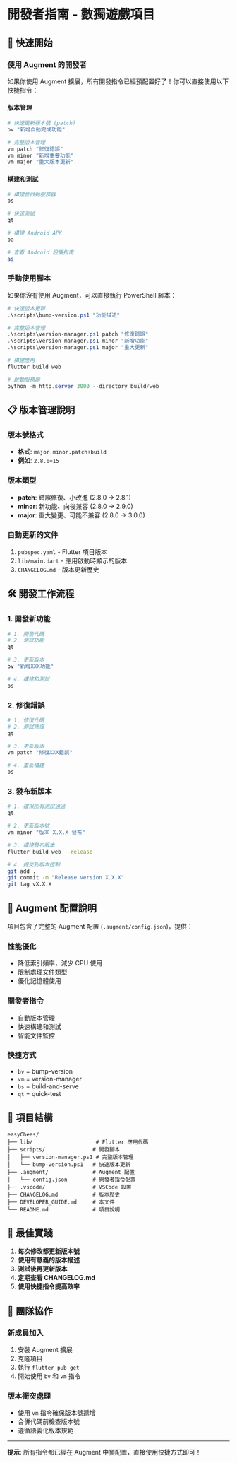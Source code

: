 # 開發者指南 - 數獨遊戲項目

## 🚀 快速開始

### 使用 Augment 的開發者

如果你使用 Augment 擴展，所有開發指令已經預配置好了！你可以直接使用以下快捷指令：

#### 版本管理
```bash
# 快速更新版本號 (patch)
bv "新增自動完成功能"

# 完整版本管理
vm patch "修復錯誤"
vm minor "新增重要功能" 
vm major "重大版本更新"
```

#### 構建和測試
```bash
# 構建並啟動服務器
bs

# 快速測試
qt

# 構建 Android APK
ba

# 查看 Android 設置指南
as
```

### 手動使用腳本

如果你沒有使用 Augment，可以直接執行 PowerShell 腳本：

```powershell
# 快速版本更新
.\scripts\bump-version.ps1 "功能描述"

# 完整版本管理
.\scripts\version-manager.ps1 patch "修復錯誤"
.\scripts\version-manager.ps1 minor "新增功能"
.\scripts\version-manager.ps1 major "重大更新"

# 構建應用
flutter build web

# 啟動服務器
python -m http.server 3000 --directory build/web
```

## 📋 版本管理說明

### 版本號格式
- **格式**: `major.minor.patch+build`
- **例如**: `2.8.0+15`

### 版本類型
- **patch**: 錯誤修復、小改進 (2.8.0 → 2.8.1)
- **minor**: 新功能、向後兼容 (2.8.0 → 2.9.0)  
- **major**: 重大變更、可能不兼容 (2.8.0 → 3.0.0)

### 自動更新的文件
1. `pubspec.yaml` - Flutter 項目版本
2. `lib/main.dart` - 應用啟動時顯示的版本
3. `CHANGELOG.md` - 版本更新歷史

## 🛠️ 開發工作流程

### 1. 開發新功能
```bash
# 1. 開發代碼
# 2. 測試功能
qt

# 3. 更新版本
bv "新增XXX功能"

# 4. 構建和測試
bs
```

### 2. 修復錯誤
```bash
# 1. 修復代碼
# 2. 測試修復
qt

# 3. 更新版本
vm patch "修復XXX錯誤"

# 4. 重新構建
bs
```

### 3. 發布新版本
```bash
# 1. 確保所有測試通過
qt

# 2. 更新版本號
vm minor "版本 X.X.X 發布"

# 3. 構建發布版本
flutter build web --release

# 4. 提交到版本控制
git add .
git commit -m "Release version X.X.X"
git tag vX.X.X
```

## 🔧 Augment 配置說明

項目包含了完整的 Augment 配置 (`.augment/config.json`)，提供：

### 性能優化
- 降低索引頻率，減少 CPU 使用
- 限制處理文件類型
- 優化記憶體使用

### 開發者指令
- 自動版本管理
- 快速構建和測試
- 智能文件監控

### 快捷方式
- `bv` = bump-version
- `vm` = version-manager
- `bs` = build-and-serve  
- `qt` = quick-test

## 📁 項目結構

```
easyChees/
├── lib/                    # Flutter 應用代碼
├── scripts/               # 開發腳本
│   ├── version-manager.ps1 # 完整版本管理
│   └── bump-version.ps1   # 快速版本更新
├── .augment/              # Augment 配置
│   └── config.json        # 開發者指令配置
├── .vscode/               # VSCode 設置
├── CHANGELOG.md           # 版本歷史
├── DEVELOPER_GUIDE.md     # 本文件
└── README.md              # 項目說明
```

## 🎯 最佳實踐

1. **每次修改都更新版本號**
2. **使用有意義的版本描述**
3. **測試後再更新版本**
4. **定期查看 CHANGELOG.md**
5. **使用快捷指令提高效率**

## 🤝 團隊協作

### 新成員加入
1. 安裝 Augment 擴展
2. 克隆項目
3. 執行 `flutter pub get`
4. 開始使用 `bv` 和 `vm` 指令

### 版本衝突處理
- 使用 `vm` 指令確保版本號遞增
- 合併代碼前檢查版本號
- 遵循語義化版本規範

---

**提示**: 所有指令都已經在 Augment 中預配置，直接使用快捷方式即可！
